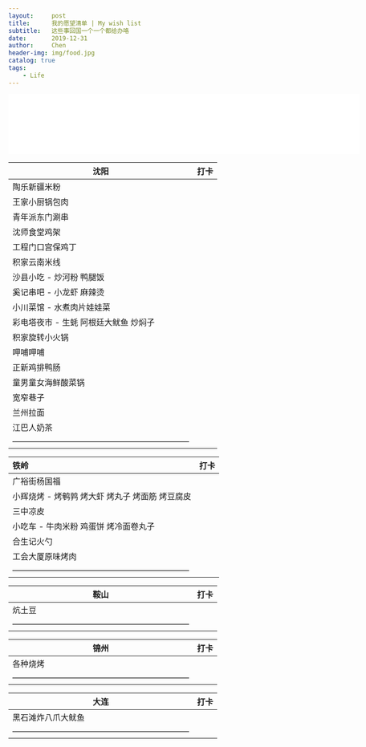 ```yaml
---
layout:     post
title:      我的愿望清单 | My wish list 
subtitle:   这些事回国一个一个都给办咯
date:       2019-12-31
author:     Chen
header-img: img/food.jpg
catalog: true
tags:
    - Life
---
```

<iframe frameborder="no" border="0" marginwidth="0" marginheight="0" width=700 height=120 src="//music.163.com/outchain/player?type=2&id=1387581250&auto=1&height=66"></iframe>

| 沈阳                                  | 打卡 |
| ------------------------------------- | ---- |
| 陶乐新疆米粉                          |      |
| 王家小厨锅包肉                        |      |
| 青年派东门涮串                        |      |
| 沈师食堂鸡架                          |      |
| 工程门口宫保鸡丁                      |      |
| 积家云南米线                          |      |
| 沙县小吃 - 炒河粉 鸭腿饭              |      |
| 奚记串吧 - 小龙虾 麻辣烫              |      |
| 小川菜馆 - 水煮肉片娃娃菜             |      |
| 彩电塔夜市 - 生蚝 阿根廷大鱿鱼 炒焖子 |      |
| 积家旋转小火锅                        |      |
| 呷哺呷哺                              |      |
| 正新鸡排鸭肠                          |      |
| 童男童女海鲜酸菜锅                    |      |
| 宽窄巷子                              |      |
| 兰州拉面                              |      |
| 江巴人奶茶                            |      |
| ——————————————————————                |      |



| 铁岭                                            | 打卡 |
| :---------------------------------------------- | ---- |
| 广裕街杨国福                                    |      |
| 小辉烧烤 - 烤鹌鹑 烤大虾 烤丸子 烤面筋 烤豆腐皮 |      |
| 三中凉皮                                        |      |
| 小吃车 - 牛肉米粉 鸡蛋饼 烤冷面卷丸子           |      |
| 合生记火勺                                      |      |
| 工会大厦原味烤肉                                |      |
| ——————————————————————                          |      |



| 鞍山                   | 打卡 |
| ---------------------- | ---- |
| 炕土豆                 |      |
| —————————————————————— |      |

| 锦州                   | 打卡 |
| ---------------------- | ---- |
| 各种烧烤               |      |
| —————————————————————— |      |



| 大连                   | 打卡 |
| ---------------------- | ---- |
| 黑石滩炸八爪大鱿鱼     |      |
| —————————————————————— |      |





